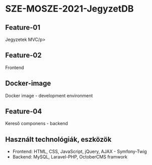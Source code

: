 # SZE-MOSZE-2021-JegyzetDB

<h2>Feature-01</h2>
<p>Jegyzetek MVC/p>

<h2>Feature-02</h2>
<p>Frontend</p>

<h2>Docker-image</h2>
<p>Docker image - development environment</p>

<h2>Feature-04</h2>
<p>Kereső componens - backend</p>

<h2>Használt technológiák, eszközök</h2>
  <ul>
    <li>Frontend: HTML, CSS, JavaScript, jQuery, AJAX - Symfony-Twig </li>
    <li>Backend: MySQL, Laravel-PHP, OctoberCMS framwork </li>

  </ul>
